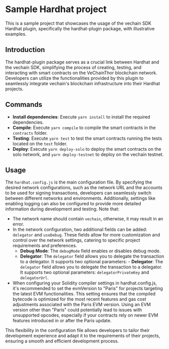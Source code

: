 # Sample Hardhat project

This is a sample project that showcases the usage of the vechain SDK Hardhat plugin, specifically the hardhat-plugin package, with illustrative examples.

## Introduction

The hardhat-plugin package serves as a crucial link between Hardhat and the vechain SDK, simplifying the process of creating, testing, and interacting with smart contracts on the VeChainThor blockchain network. Developers can utilize the functionalities provided by this plugin to seamlessly integrate vechain's blockchain infrastructure into their Hardhat projects.

## Commands

- **Install dependencies**: Execute `yarn install` to install the required dependencies.
- **Compile**: Execute `yarn compile` to compile the smart contracts in the `contracts` folder.
- **Testing**: Execute `yarn test` to test the smart contracts running the tests located on the `test` folder.
- **Deploy**: Execute `yarn deploy-solo` to deploy the smart contracts on the solo network, and `yarn deploy-testnet` to deploy on the vechain testnet. 

## Usage

The `hardhat.config.js` is the main configuration file. By specifying the desired network configurations, such as the network URL and the accounts to be used for signing transactions, developers can seamlessly switch between different networks and environments. Additionally, settings like enabling logging can also be configured to provide more detailed information during development and testing. 
Note that:

- The network name should contain `vechain`, otherwise, it may result in an error.
- In the network configuration, two additional fields can be added: `delegator` and `useDebug`. These fields allow for more customization and control over the network settings, catering to specific project requirements and preferences.
   - **Debug Mode**: The `debugMode` field enables or disables debug mode.
   - **Delegator**: The `delegator` field allows you to delegate the transaction to a delegator. It supports two optional parameters:  - **Delegator**: The `delegator` field allows you to delegate the transaction to a delegator. It supports two optional parameters: `delegatorPrivateKey` and `delegatorUrl`.
- When configuring your Solidity compiler settings in hardhat.config.js, it's recommended to set the evmVersion to "Paris" for projects targeting the latest EVM functionalities. This setting ensures that the compiled bytecode is optimized for the most recent features and gas cost adjustments associated with the Paris EVM version. Using an EVM version other than "Paris" could potentially lead to issues with unsupported opcodes, especially if your contracts rely on newer EVM features introduced in or after the Paris update.

This flexibility in the configuration file allows developers to tailor their development experience and adapt it to the requirements of their projects, ensuring a smooth and efficient development process.